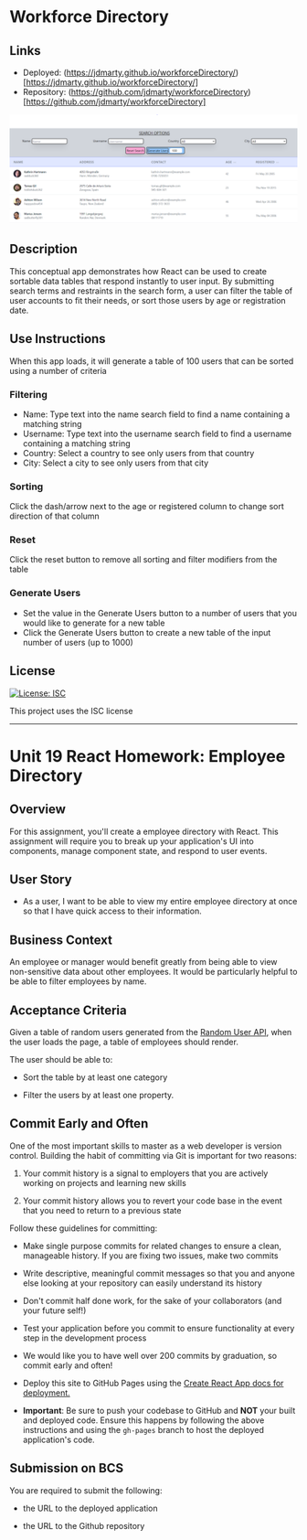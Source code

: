 # Workforce Directory

## Links
- Deployed: (https://jdmarty.github.io/workforceDirectory/)[https://jdmarty.github.io/workforceDirectory/]
- Repository: (https://github.com/jdmarty/workforceDirectory)[https://github.com/jdmarty/workforceDirectory]

![Deployed Screenshot](https://github.com/jdmarty/workforceDirectory/blob/main/public/deployedScreen.PNG)

## Description
This conceptual app demonstrates how React can be used to create sortable data tables that respond instantly to user input. By submitting search terms and restraints in the search form, a user can filter the table of user accounts to fit their needs, or sort those users by age or registration date.

## Use Instructions
When this app loads, it will generate a table of 100 users that can be sorted using a number of criteria

### Filtering
- Name: Type text into the name search field to find a name containing a matching string
- Username: Type text into the username search field to find a username containing a matching string
- Country: Select a country to see only users from that country
- City: Select a city to see only users from that city

### Sorting
Click the dash/arrow next to the age or registered column to change sort direction of that column

### Reset
Click the reset button to remove all sorting and filter modifiers from the table

### Generate Users
- Set the value in the Generate Users button to a number of users that you would like to generate for a new table
- Click the Generate Users button to create a new table of the input number of users (up to 1000)

## License
[![License: ISC](https://img.shields.io/badge/License-ISC-blue.svg)](https://opensource.org/licenses/ISC)

This project uses the ISC license

---------------------------------------------

# Unit 19 React Homework: Employee Directory

## Overview

For this assignment, you'll create a employee directory with React. This assignment will require you to break up your application's UI into components, manage component state, and respond to user events.

## User Story

* As a user, I want to be able to view my entire employee directory at once so that I have quick access to their information.

## Business Context

An employee or manager would benefit greatly from being able to view non-sensitive data about other employees. It would be particularly helpful to be able to filter employees by name.

## Acceptance Criteria

Given a table of random users generated from the [Random User API](https://randomuser.me/), when the user loads the page, a table of employees should render. 

The user should be able to:

  * Sort the table by at least one category

  * Filter the users by at least one property.

## Commit Early and Often

One of the most important skills to master as a web developer is version control. Building the habit of committing via Git is important for two reasons:

1. Your commit history is a signal to employers that you are actively working on projects and learning new skills

2. Your commit history allows you to revert your code base in the event that you need to return to a previous state

Follow these guidelines for committing:

* Make single purpose commits for related changes to ensure a clean, manageable history. If you are fixing two issues, make two commits

* Write descriptive, meaningful commit messages so that you and anyone else looking at your repository can easily understand its history

* Don't commit half done work, for the sake of your collaborators (and your future self!)

* Test your application before you commit to ensure functionality at every step in the development process

* We would like you to have well over 200 commits by graduation, so commit early and often!

* Deploy this site to GitHub Pages using the [Create React App docs for deployment.](https://create-react-app.dev/docs/deployment/#github-pages)

* **Important**: Be sure to push your codebase to GitHub and **NOT** your built and deployed code. Ensure this happens by following the above instructions and using the `gh-pages` branch to host the deployed application's code.

## Submission on BCS

You are required to submit the following:

* the URL to the deployed application

* the URL to the Github repository
